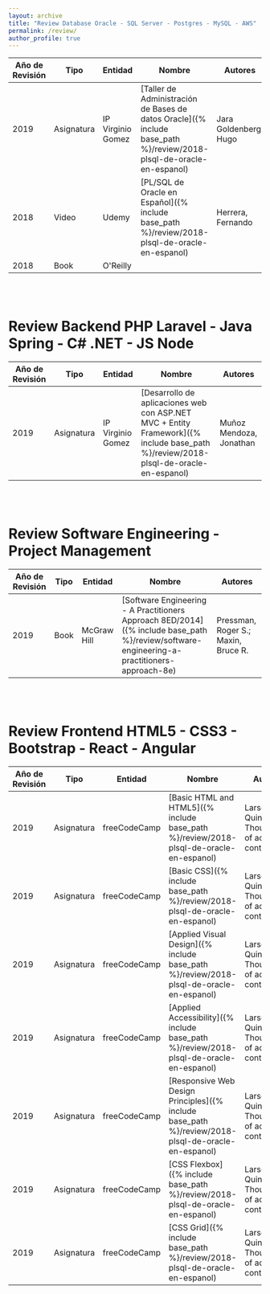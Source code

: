 ```yaml
---
layout: archive
title: "Review Database Oracle - SQL Server - Postgres - MySQL - AWS"
permalink: /review/
author_profile: true
---
```


| Año de Revisión  | Tipo       | Entidad            | Nombre                                                                                                              | Autores               |
| -----------------| -----------| -------------------| ------------------------------------------------------------------------------------------------------------------- | --------------------- |
| 2019             | Asignatura | IP Virginio Gomez  | [Taller de Administración de Bases de datos Oracle]({% include base_path %}/review/2018-plsql-de-oracle-en-espanol) | Jara Goldenberg, Hugo |
| 2018             | Video      | Udemy              | [PL/SQL de Oracle en Español]({% include base_path %}/review/2018-plsql-de-oracle-en-espanol)                       | Herrera, Fernando     |
| 2018             | Book       | O'Reilly           |                                                                                                                     |                       |

<br><br>
# Review Backend PHP Laravel - Java Spring - C# .NET - JS Node

| Año de Revisión     | Tipo       | Entidad            | Nombre                                                                                                              | Autores          |
| --------------------| -----------| -------------------| ------------------------------------------------------------------------------------------------------------------- | ---------------- |
| 2019                | Asignatura | IP Virginio Gomez  | [Desarrollo de aplicaciones web con ASP.NET MVC + Entity Framework]({% include base_path %}/review/2018-plsql-de-oracle-en-espanol) | Muñoz Mendoza, Jonathan |

<br><br>
# Review Software Engineering - Project Management

| Año de Revisión     | Tipo       | Entidad            | Nombre                                                                                                              | Autores          |
| --------------------| -----------| -------------------| ------------------------------------------------------------------------------------------------------------------- | ---------------- |
| 2019                | Book       | McGraw Hill        | [Software Engineering - A Practitioners Approach 8ED/2014]({% include base_path %}/review/software-engineering-a-practitioners-approach-8e) | Pressman, Roger S.; Maxin, Bruce R. |


<br><br>
# Review Frontend HTML5 - CSS3 - Bootstrap - React - Angular

| Año de Revisión     | Tipo       | Entidad            | Nombre                                                                                                              | Autores                                           |
| --------------------| -----------| -------------------| ------------------------------------------------------------------------------------------------------------------- | ------------------------------------------------- |
| 2019                | Asignatura | freeCodeCamp       | [Basic HTML and HTML5]({% include base_path %}/review/2018-plsql-de-oracle-en-espanol)                              | Larson, Quincy; Thousands of active contributors. |
| 2019                | Asignatura | freeCodeCamp       | [Basic CSS]({% include base_path %}/review/2018-plsql-de-oracle-en-espanol)                                         | Larson, Quincy; Thousands of active contributors. |
| 2019                | Asignatura | freeCodeCamp       | [Applied Visual Design]({% include base_path %}/review/2018-plsql-de-oracle-en-espanol)                             | Larson, Quincy; Thousands of active contributors. |
| 2019                | Asignatura | freeCodeCamp       | [Applied Accessibility]({% include base_path %}/review/2018-plsql-de-oracle-en-espanol)                             | Larson, Quincy; Thousands of active contributors. |
| 2019                | Asignatura | freeCodeCamp       | [Responsive Web Design Principles]({% include base_path %}/review/2018-plsql-de-oracle-en-espanol)                  | Larson, Quincy; Thousands of active contributors. |
| 2019                | Asignatura | freeCodeCamp       | [CSS Flexbox]({% include base_path %}/review/2018-plsql-de-oracle-en-espanol)                                       | Larson, Quincy; Thousands of active contributors. |
| 2019                | Asignatura | freeCodeCamp       | [CSS Grid]({% include base_path %}/review/2018-plsql-de-oracle-en-espanol)                                          | Larson, Quincy; Thousands of active contributors. |


